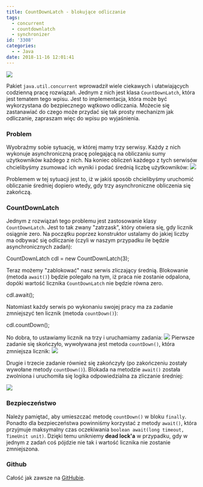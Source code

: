 ```yaml
---
title: CountDownLatch - blokujące odliczanie
tags:
  - concurrent
  - countdownlatch
  - synchronizer
id: '3308'
categories:
  - - Java
date: 2018-11-16 12:01:41
---
```


![](http://codecouple.pl/wp-content/uploads/2017/02/java-logo.png)

Pakiet `java.util.concurrent` wprowadził wiele ciekawych i ułatwiających codzienną pracę rozwiązań. Jednym z nich jest klasa `CountDownLatch`, która jest tematem tego wpisu. Jest to implementacja, która może być wykorzystana do bezpiecznego wątkowo odliczania. Możecie się zastanawiać do czego może przydać się tak prosty mechanizm jak odliczanie, zapraszam więc do wpisu po wyjaśnienia.
<!-- more -->
### Problem

Wyobraźmy sobie sytuację, w której mamy trzy serwisy. Każdy z nich wykonuje asynchroniczną pracę polegającą na obliczaniu sumy użytkowników każdego z nich. Na koniec obliczeń każdego z tych serwisów chcielibyśmy zsumować ich wyniki i podać średnią liczbę użytkowników: ![](http://codecouple.pl/wp-content/uploads/2018/11/Screen-Shot-2018-11-13-at-19.03.39-1024x403.png)

Problemem w tej sytuacji jest to, iż w jakiś sposób chcielibyśmy uruchomić obliczanie średniej dopiero wtedy, gdy trzy asynchroniczne obliczenia się zakończą.

### CountDownLatch

Jednym z rozwiązań tego problemu jest zastosowanie klasy `CountDownLatch`. Jest to tak zwany "zatrzask", który otwiera się, gdy licznik osiągnie zero. Na początku poprzez konstruktor ustalamy do jakiej liczby ma odbywać się odliczanie (czyli w naszym przypadku ile będzie asynchronicznych zadań):

CountDownLatch cdl = new CountDownLatch(3);

Teraz możemy "zablokować" nasz serwis zliczający średnią. Blokowanie (metoda `await()`) będzie polegało na tym, iż praca nie zostanie odpalona, dopóki wartość licznika `CountDownLatch` nie będzie równa zero.

cdl.await();

Natomiast każdy serwis po wykonaniu swojej pracy ma za zadanie zmniejszyć ten licznik (metoda `countDown()`):

cdl.countDown();

No dobra, to ustawiamy licznik na trzy i uruchamiamy zadania: ![](http://codecouple.pl/wp-content/uploads/2018/11/Screen-Shot-2018-11-13-at-19.14.54-1024x448.png) Pierwsze zadanie się skończyło, wywoływana jest metoda `countDown()`, która zmniejsza licznik: ![](http://codecouple.pl/wp-content/uploads/2018/11/Screen-Shot-2018-11-13-at-19.15.26-1024x465.png)

Drugie i trzecie zadanie również się zakończyły (po zakończeniu zostały wywołane metody `countDown()`). Blokada na metodzie `await()` została zwolniona i uruchomiła się logika odpowiedzialna za zliczanie średniej:

![](http://codecouple.pl/wp-content/uploads/2018/11/Screen-Shot-2018-11-13-at-19.16.38-1024x386.png)

### Bezpieczeństwo

Należy pamiętać, aby umieszczać metodę `countDown()` w bloku `finally`. Ponadto dla bezpieczeństwa powinniśmy korzystać z metody `await()`, która przyjmuje maksymalny czas oczekiwania `boolean await(long timeout, TimeUnit unit)`. Dzięki temu unikniemy **dead lock'a** w przypadku, gdy w jednym z zadań coś pójdzie nie tak i wartość licznika nie zostanie zmniejszona.

### Github

Całość jak zawsze na [GitHubie](https://github.com/kchrusciel/CodeCouple/tree/master/CountDownLatch).